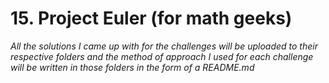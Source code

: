 # **15. Project Euler (for math geeks)**
*All the solutions I came up with for the challenges will be uploaded to their respective folders and the method of approach I used for each challenge will be written in those folders in the form of a README.md*

